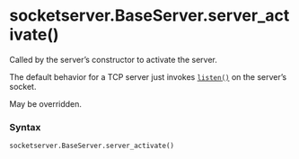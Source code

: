 # socketserver.BaseServer.server_activate()

Called by the server’s constructor to activate the server.

The default behavior for a TCP server just invokes [`listen()`](/modules/socket/listen.md) on the server’s socket.

May be overridden.

### Syntax

```python
socketserver.BaseServer.server_activate()
```
